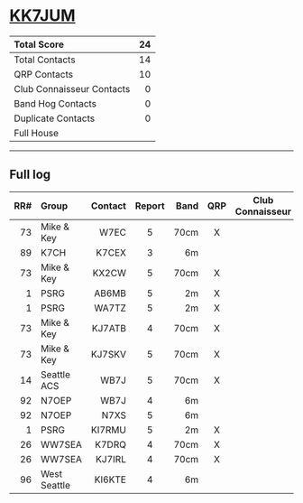 # [KK7JUM](https://www.qrz.com/db/KK7JUM)

| Total Score               |   24 |
|:--------------------------|-----:|
| Total Contacts            |   14 |
| QRP Contacts              |   10 |
| Club Connaisseur Contacts |    0 |
| Band Hog Contacts         |    0 |
| Duplicate Contacts        |    0 |
| Full House                |      |

---

## Full log

|   RR# | Group        |   Contact |  Report  |   Band |  QRP  |  Club Connaisseur  |  Band Hog  |   QSO Score |
|------:|:-------------|----------:|:--------:|-------:|:-----:|:------------------:|:----------:|------------:|
|    73 | Mike & Key   |      W7EC |    5     |   70cm |   X   |                    |            |           2 |
|    89 | K7CH         |     K7CEX |    3     |     6m |       |                    |            |           1 |
|    73 | Mike & Key   |     KX2CW |    5     |   70cm |   X   |                    |            |           2 |
|     1 | PSRG         |     AB6MB |    5     |     2m |   X   |                    |            |           2 |
|     1 | PSRG         |     WA7TZ |    5     |     2m |   X   |                    |            |           2 |
|    73 | Mike & Key   |    KJ7ATB |    4     |   70cm |   X   |                    |            |           2 |
|    73 | Mike & Key   |    KJ7SKV |    5     |   70cm |   X   |                    |            |           2 |
|    14 | Seattle ACS  |      WB7J |    5     |   70cm |   X   |                    |            |           2 |
|    92 | N7OEP        |      WB7J |    4     |     6m |       |                    |            |           1 |
|    92 | N7OEP        |      N7XS |    5     |     6m |       |                    |            |           1 |
|     1 | PSRG         |    KI7RMU |    5     |     2m |   X   |                    |            |           2 |
|    26 | WW7SEA       |     K7DRQ |    4     |   70cm |   X   |                    |            |           2 |
|    26 | WW7SEA       |    KJ7IRL |    4     |   70cm |   X   |                    |            |           2 |
|    96 | West Seattle |    KI6KTE |    4     |     6m |       |                    |            |           1 |
